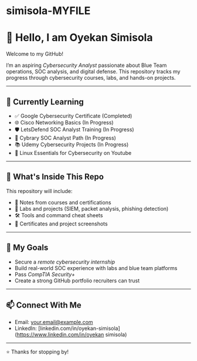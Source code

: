# simisola-MYFILE
# 👋 Hello, I am Oyekan Simisola

Welcome to my GitHub!

I’m an aspiring *Cybersecurity Analyst* passionate about Blue Team operations, SOC analysis, and digital defense. This repository tracks my progress through cybersecurity courses, labs, and hands-on projects.

---

## 🧠 Currently Learning
- ✅ Google Cybersecurity Certificate (Completed)
- 🌐 Cisco Networking Basics (In Progress)
- 🛡 LetsDefend SOC Analyst Training (In Progress)
- 📘 Cybrary SOC Analyst Path (In Progress)
- 📚 Udemy Cybersecurity Projects (In Progress)
- 🐧 Linux Essentials for Cybersecurity on Youtube

---

## 🔧 What's Inside This Repo
This repository will include:
- 📁 Notes from courses and certifications
- 🧪 Labs and projects (SIEM, packet analysis, phishing detection)
- 🛠 Tools and command cheat sheets
- 🏅 Certificates and project screenshots

---

## 🎯 My Goals
- Secure a *remote cybersecurity internship*
- Build real-world SOC experience with labs and blue team platforms
- Pass *CompTIA Security+*
- Create a strong GitHub portfolio recruiters can trust

---

## 📫 Connect With Me
- Email: your.email@example.com
- LinkedIn: [linkedin.com/in/oyekan-simisola](https://www.linkedin.com/in/oyekan simisola)

---

⭐ Thanks for stopping by!
